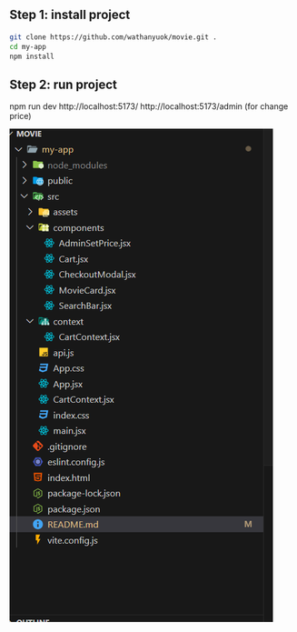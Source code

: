 ## Step 1: install project
```bash
git clone https://github.com/wathanyuok/movie.git .
cd my-app
npm install

```
## Step 2: run project
npm run dev
http://localhost:5173/
http://localhost:5173/admin      (for change price)

![img structure](image.png)